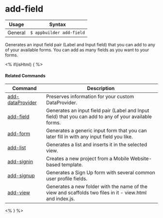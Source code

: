 add-field
==========

Usage | Syntax
------|-------
General | `$ appbuilder add-field`
Generates an input field pair (Label and Input field) that you can add to any of your available forms. You can add as many fields as you want to your forms.

<% if(isHtml) { %> 

#### Related Commands

Command | Description
----------|----------
[add-dataProvider](add-dataProvider.html) | Preserves information for your custom DataProvider.
[add-field](add-field.html) | Generates an input field pair (Label and Input field) that you can add to any of your available forms.
[add-form](add-form.html) | Generates а generic input form that you can later fill in with any input field you like.
[add-list](add-list.html) | Generates a list and inserts it in the selected view.
[add-signin](add-signin.html) | Creates a new project from a Mobile Website-based template.
[add-signup](add-singup.html) | Generates a Sign Up form with several common user profile fields.
[add-view](add-view.html) | Generates a new folder with the name of the view and scaffolds two files in it - view.html and index.js.
<% } %>